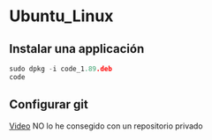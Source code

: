 # Ubuntu_Linux

## Instalar una applicación
```C
sudo dpkg -i code_1.89.deb
code
```
## Configurar git
[Video](https://www.youtube.com/watch?v=bc3_FL9zWWs)
NO lo he consegido con un repositorio privado

##

 
